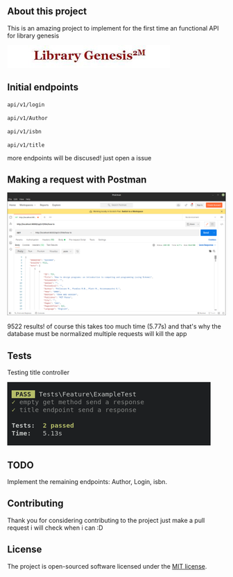 ## About this project 

This is an amazing project to implement for the first time an functional API for library genesis

![library genesis logo](https://raw.githubusercontent.com/cinnamon17/libgen-api/master/library-genesis.jpeg)

## Initial endpoints

`api/v1/login`

`api/v1/Author`

`api/v1/isbn`

`api/v1/title`

more endpoints will be discused! just open a issue

## Making a request with Postman

![postman request](https://github.com/cinnamon17/libgen-api/blob/master/postman-libgen.png)

9522 results! of course this takes too much time (5.77s) and that's why the database must be normalized multiple requests will kill the app

## Tests

Testing title controller

![testing libgen](https://github.com/cinnamon17/libgen-api/blob/master/libgen-test.png)

## TODO

Implement the remaining endpoints: Author, Login, isbn.

## Contributing

Thank you for considering contributing to the project just make a pull request i will check when i can :D

## License

The project is open-sourced software licensed under the [MIT license](https://opensource.org/licenses/MIT).
